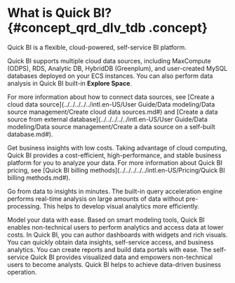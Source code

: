 # What is Quick BI? {#concept_qrd_dlv_tdb .concept}

Quick BI is a flexible, cloud-powered, self-service BI platform.

Quick BI supports multiple cloud data sources, including MaxCompute \(ODPS\), RDS, Analytic DB, HybridDB \(Greenplum\), and user-created MySQL databases deployed on your ECS instances. You can also perform data analysis in Quick BI built-in **Explore Space**.

For more information about how to connect data sources, see [Create a cloud data source](../../../../../intl.en-US/User Guide/Data modeling/Data source management/Create cloud data sources.md#) and [Create a data source from external database](../../../../../intl.en-US/User Guide/Data modeling/Data source management/Create a data source on a self-built database.md#).

Get business insights with low costs. Taking advantage of cloud computing, Quick BI provides a cost-efficient, high-performance, and stable business platform for you to analyze your data. For more information about Quick BI pricing, see [Quick BI billing methods](../../../../../intl.en-US/Pricing/Quick BI billing methods.md#).

Go from data to insights in minutes. The built-in query acceleration engine performs real-time analysis on large amounts of data without pre-processing. This helps to develop visual analytics more efficiently.

Model your data with ease. Based on smart modeling tools, Quick BI enables non-technical users to perform analytics and access data at lower costs. In Quick BI, you can author dashboards with widgets and rich visuals. You can quickly obtain data insights, self-service access, and business analytics. You can create reports and build data portals with ease. The self-service Quick BI provides visualized data and empowers non-technical users to become analysts. Quick BI helps to achieve data-driven business operation.

